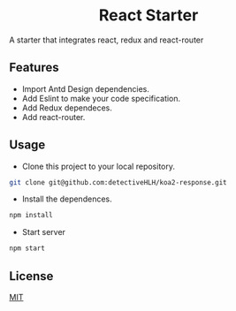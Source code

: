 <h1 align="center">React Starter</h1>
A starter that integrates react, redux and react-router

## Features
- Import Antd Design dependencies.
- Add Eslint to make your code specification.
- Add Redux dependeces.
- Add react-router.


## Usage
- Clone this project to your local repository.
```bash
git clone git@github.com:detectiveHLH/koa2-response.git
```
- Install the dependences.
```bash
npm install
```
- Start server
```bash
npm start
```

## License
[MIT](./LICENSE)

